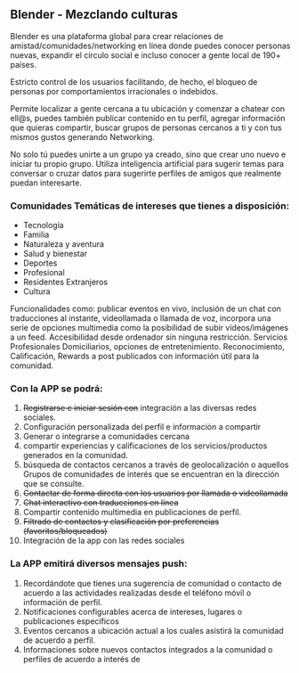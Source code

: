 ## Blender - Mezclando culturas

Blender es una plataforma global para crear relaciones de amistad/comunidades/networking en línea donde puedes conocer personas nuevas, expandir el círculo social e incluso conocer a gente local de 190+ países.

Estricto control de los usuarios facilitando, de hecho, el bloqueo de personas por comportamientos irracionales o indebidos.

Permite localizar a gente cercana a tu ubicación y comenzar a chatear con ell@s, puedes también publicar contenido en tu perfil, agregar información que quieras compartir, buscar grupos de personas cercanos a ti y con tus mismos gustos generando Networking. 

No solo tú puedes unirte a un grupo ya creado, sino que crear uno nuevo e iniciar tu propio grupo.
Utiliza inteligencia artificial para sugerir temas para conversar o cruzar datos para sugerirte perfiles de amigos que realmente puedan interesarte.

### Comunidades Temáticas de intereses que tienes a disposición:

- Tecnología
- Familia
- Naturaleza y aventura
- Salud y bienestar
- Deportes
- Profesional
- Residentes Extranjeros
- Cultura

Funcionalidades como: publicar eventos en vivo, inclusión de un chat con traducciones al instante, videollamada o llamada de voz, incorpora una serie de opciones multimedia como la posibilidad de subir vídeos/imágenes a un feed. Accesibilidad desde ordenador sin ninguna restricción. Servicios Profesionales Domiciliarios, opciones de entretenimiento.
Reconocimiento, Calificación, Rewards a post publicados con información útil para la comunidad.


### Con la APP se podrá:

1. ~~Registrarse e iniciar sesión con~~ integración a las diversas redes sociales.
2. Configuración personalizada del perfil e información a compartir
3. Generar o integrarse a comunidades cercana
4. compartir experiencias y calificaciones de los servicios/productos generados en la comunidad.
5. búsqueda de contactos cercanos a través de geolocalización o aquellos Grupos de comunidades de interés que
se encuentran en la dirección que se consulte.
6. ~~Contactar de forma directa con los usuarios por llamada o videollamada~~
7. ~~Chat interactivo con traducciones en línea~~
8. Compartir contenido multimedia en publicaciones de perfil.
9. ~~Filtrado de contactos y clasificación por preferencias (favoritos/bloqueados)~~
10. Integración de la app con las redes sociales

### La APP emitirá diversos mensajes push:

1. Recordándote que tienes una sugerencia de comunidad o contacto de acuerdo a las actividades realizadas desde el teléfono móvil o información de perfil.
2. Notificaciones configurables acerca de intereses, lugares o publicaciones específicos
3. Eventos cercanos a ubicación actual a los cuales asistirá la comunidad de acuerdo a perfil.
4. Informaciones sobre nuevos contactos integrados a la comunidad o perfiles de acuerdo a interés de
